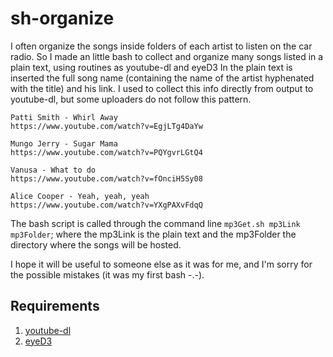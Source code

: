 # sh-organize
I often organize the songs inside folders of each artist to listen on the car radio. So I made an little bash to collect and organize many songs listed in a plain text, using routines as youtube-dl and eyeD3
In the plain text is inserted the full song name (containing the name of the artist hyphenated with the title) and his link. I used to collect this info directly from output to youtube-dl, but some uploaders do not follow this pattern.
```
Patti Smith - Whirl Away
https://www.youtube.com/watch?v=EgjLTg4DaYw

Mungo Jerry - Sugar Mama
https://www.youtube.com/watch?v=PQYgvrLGtQ4

Vanusa - What to do
https://www.youtube.com/watch?v=fOnciH5Sy08

Alice Cooper - Yeah, yeah, yeah
https://www.youtube.com/watch?v=YXgPAXvFdqQ
```
The bash script is called through the command line `mp3Get.sh mp3Link mp3Folder`; where the mp3Link is the plain text and the mp3Folder the directory where the songs will be hosted.

I hope it will be useful to someone else as it was for me, and I'm sorry for the possible mistakes (it was my first bash -.-).

## Requirements
1. [youtube-dl](https://github.com/ytdl-org/youtube-dl/)
2. [eyeD3](https://github.com/nicfit/eyed3)
